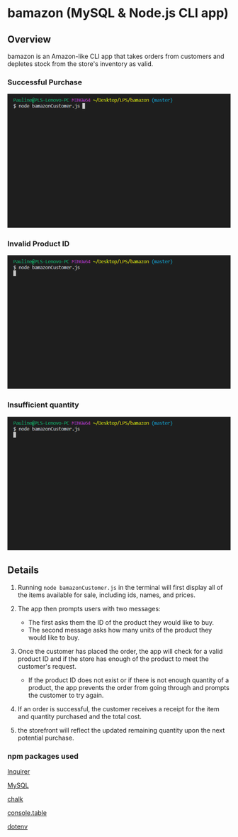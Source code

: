 # bamazon (MySQL & Node.js CLI app)

## Overview 

bamazon is an Amazon-like CLI app that takes orders from customers and depletes stock from the store's inventory as valid.

### Successful Purchase

![Purchase](/gifs/purchase.gif)

### Invalid Product ID

![Invalid ProductID](/gifs/invalid-productID.gif)

### Insufficient quantity

![Insufficient quantity](/gifs/insufficient-quantity.gif)

## Details

1. Running `node bamazonCustomer.js` in the terminal will first display all of the items available for sale, including ids, names, and prices.

2. The app then prompts users with two messages:

   * The first asks them the ID of the product they would like to buy.
   * The second message asks how many units of the product they would like to buy.

3. Once the customer has placed the order, the app will check for a valid product ID and if the store has enough of the product to meet the customer's request.

   * If the product ID does not exist or if there is not enough quantity of a product, the app prevents the order from going through and prompts the customer to try again.

4. If an order is successful, the customer receives a receipt for the item and quantity purchased and the total cost.

5. the storefront will reflect the updated remaining quantity upon the next potential purchase.

### npm packages used

[Inquirer](https://www.npmjs.com/package/inquirer)

[MySQL](https://www.npmjs.com/package/mysql)

[chalk](https://www.npmjs.com/package/chalk)

[console.table](https://www.npmjs.com/package/console.table)

[dotenv](https://www.npmjs.com/package/dotenv)